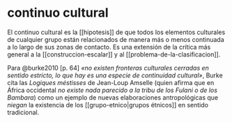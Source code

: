 # continuo cultural
El continuo cultural es la [[hipotesis]] de que todos los elementos culturales de cualquier grupo están relacionados de manera más o menos continuada a lo largo de sus zonas de contacto. Es una extensión de la crítica más general a la [[construccion-escalar]] y al [[problema-de-la-clasificacion]].

Para @burke2010 [p. 64] *«no existen fronteras culturales cerradas en sentido estricto, lo que hay es una especie de continuidad cultural»*, Burke cita las *Logiques méstisses* de Jean-Loup Amselle (quien afirma que en África occidental *no existe nada parecido a la tribu de los Fulani o de los Bambara*) como un ejemplo de nuevas elaboraciones antropológicas que *niegan* la existencia de los [[grupo-etnico|grupos étnicos]] en sentido tradicional.
